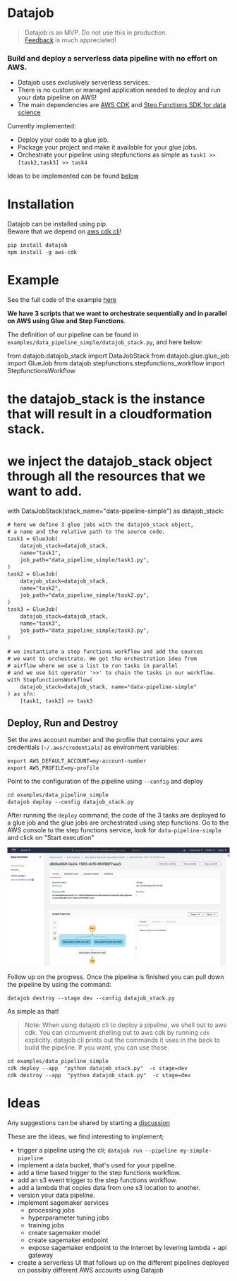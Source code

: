 # Datajob

> Datajob is an MVP. Do not use this in production. <br/>
> [Feedback](https://github.com/vincentclaes/datajob/discussions) is much appreciated!

### Build and deploy a serverless data pipeline with no effort on AWS.

- Datajob uses exclusively serverless services.
- There is no custom or managed application needed to deploy and run your data pipeline on AWS!
- The main dependencies are [AWS CDK](https://github.com/aws/aws-cdk) and [Step Functions SDK for data science](https://github.com/aws/aws-step-functions-data-science-sdk-python)

Currently implemented:

- Deploy your code to a glue job.
- Package your project and make it available for your glue jobs.
- Orchestrate your pipeline using stepfunctions as simple as `task1 >> [task2,task3] >> task4`

Ideas to be implemented can be found [below](#ideas)


# Installation

 Datajob can be installed using pip. <br/>
 Beware that we depend on [aws cdk cli](https://github.com/aws/aws-cdk)!

    pip install datajob
    npm install -g aws-cdk

# Example

See the full code of the example [here](https://github.com/vincentclaes/datajob/tree/main/examples/data_pipeline_simple)

**We have 3 scripts that we want to orchestrate sequentially and in parallel on AWS using Glue and Step Functions**.

The definition of our pipeline can be found in `examples/data_pipeline_simple/datajob_stack.py`, and here below:

from datajob.datajob_stack import DataJobStack
from datajob.glue.glue_job import GlueJob
from datajob.stepfunctions.stepfunctions_workflow import StepfunctionsWorkflow


# the datajob_stack is the instance that will result in a cloudformation stack.
# we inject the datajob_stack object through all the resources that we want to add.
with DataJobStack(stack_name="data-pipeline-simple") as datajob_stack:

    # here we define 3 glue jobs with the datajob_stack object,
    # a name and the relative path to the source code.
    task1 = GlueJob(
        datajob_stack=datajob_stack,
        name="task1",
        job_path="data_pipeline_simple/task1.py",
    )
    task2 = GlueJob(
        datajob_stack=datajob_stack,
        name="task2",
        job_path="data_pipeline_simple/task2.py",
    )
    task3 = GlueJob(
        datajob_stack=datajob_stack,
        name="task3",
        job_path="data_pipeline_simple/task3.py",
    )

    # we instantiate a step functions workflow and add the sources
    # we want to orchestrate. We got the orchestration idea from
    # airflow where we use a list to run tasks in parallel
    # and we use bit operator '>>' to chain the tasks in our workflow.
    with StepfunctionsWorkflow(
        datajob_stack=datajob_stack, name="data-pipeline-simple"
    ) as sfn:
        [task1, task2] >> task3


## Deploy, Run and Destroy

Set the aws account number and the profile that contains your aws credentials (`~/.aws/credentials`) as environment variables:

    export AWS_DEFAULT_ACCOUNT=my-account-number
    export AWS_PROFILE=my-profile

Point to the configuration of the pipeline using `--config` and deploy

    cd examples/data_pipeline_simple
    datajob deploy --config datajob_stack.py

After running the `deploy` command, the code of the 3 tasks are deployed to a glue job and the glue jobs are orchestrated using step functions.
Go to the AWS console to the step functions service, look for `data-pipeline-simple` and click on "Start execution"

![DataPipelineSimple](assets/data-pipeline-simple.png)

Follow up on the progress. Once the pipeline is finished you can pull down the pipeline by using the command:

    datajob destroy --stage dev --config datajob_stack.py

As simple as that!

> Note: When using datajob cli to deploy a pipeline, we shell out to aws cdk.
> You can circumvent shelling out to aws cdk by running `cdk` explicitly.
> datajob cli prints out the commands it uses in the back to build the pipeline.
> If you want, you can use those.

    cd examples/data_pipeline_simple
    cdk deploy --app  "python datajob_stack.py"  -c stage=dev
    cdk destroy --app  "python datajob_stack.py"  -c stage=dev

# Ideas

Any suggestions can be shared by starting a [discussion](https://github.com/vincentclaes/datajob/discussions)

These are the ideas, we find interesting to implement;

- trigger a pipeline using the cli; `datajob run --pipeline my-simple-pipeline`
- implement a data bucket, that's used for your pipeline.
- add a time based trigger to the step functions workflow.
- add an s3 event trigger to the step functions workflow.
- add a lambda that copies data from one s3 location to another.
- version your data pipeline.
- implement sagemaker services
    - processing jobs
    - hyperparameter tuning jobs
    - training jobs
    - create sagemaker model
    - create sagemaker endpoint
    - expose sagemaker endpoint to the internet by levering lambda + api gateway
- create a serverless UI that follows up on the different pipelines deployed on possibly different AWS accounts using Datajob
